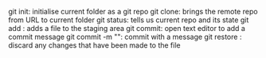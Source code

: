 git init: initialise current folder as a git repo
git clone: brings the remote repo from URL to current folder
git status: tells us current repo and its state
git add <FILE>: adds a file to the staging area
git commit: open text editor to add a commit message
git commit -m "<message>": commit with a message
git restore <FILE>: discard any changes that have been made to the file
